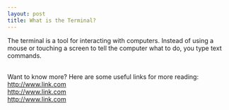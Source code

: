 ```yaml
---
layout: post
title: What is the Terminal?
---
```


The terminal is a tool for interacting with computers.  Instead of using a mouse or touching a screen to tell the computer what to do, you type text commands.
<br><br>

Want to know more?  Here are some useful links for more reading:  
<http://www.link.com><br>
<http://www.link.com><br>
<http://www.link.com>